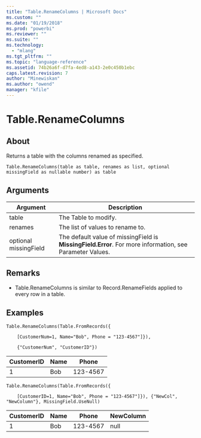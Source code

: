 ```yaml
---
title: "Table.RenameColumns | Microsoft Docs"
ms.custom: ""
ms.date: "01/19/2018"
ms.prod: "powerbi"
ms.reviewer: ""
ms.suite: ""
ms.technology: 
  - "mlang"
ms.tgt_pltfrm: ""
ms.topic: "language-reference"
ms.assetid: 74b26a6f-d7fa-4ed8-a143-2e0c450b1ebc
caps.latest.revision: 7
author: "Minewiskan"
ms.author: "owend"
manager: "kfile"
---
```

# Table.RenameColumns

  
## About  
Returns a table with the columns renamed as specified.  
  
```  
Table.RenameColumns(table as table, renames as list, optional missingField as nullable number) as table  
```  
  
## Arguments  
  
|Argument|Description|  
|------------|---------------|  
|table|The Table to modify.|  
|renames|The list of values to rename to.|  
|optional missingField|The default value of missingField is **MissingField.Error**. For more information, see Parameter Values.|  
  
## <a name="__toc360789580"></a>Remarks  
  
-   Table.RenameColumns is similar to Record.RenameFields applied to every row in a table.  
  
## Examples  
  
```  
Table.RenameColumns(Table.FromRecords({  
  
    [CustomerNum=1, Name="Bob", Phone = "123-4567"]}),  
  
    {"CustomerNum", "CustomerID"})  
```  
  
|CustomerID|Name|Phone|  
|--------------|--------|---------|  
|1|Bob|123-4567|  
  
```  
Table.RenameColumns(Table.FromRecords({  
  
    [CustomerID=1, Name="Bob", Phone = "123-4567"]}), {"NewCol", "NewColumn"}, MissingField.UseNull)  
```  
  
|CustomerID|Name|Phone|NewColumn|  
|--------------|--------|---------|-------------|  
|1|Bob|123-4567|null|  
  
